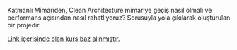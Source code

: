 Katmanlı Mimariden, Clean Architecture mimariye geçiş nasıl olmalı ve performans açısından nasıl rahatlıyoruz? Sorusuyla yola çıkılarak oluşturulan bir projedir.

[Link içerisinde olan kurs baz alınmıştır.](https://www.udemy.com/course/asp-net-core-api-web-cok-katmanli-mimari-api-best-practices/learn/#questions)
